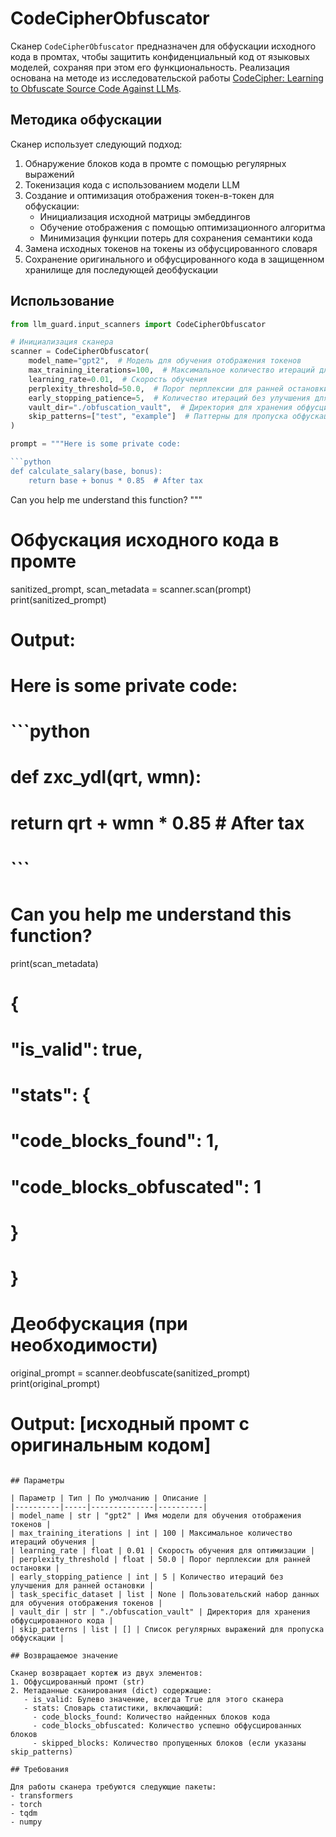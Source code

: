 # CodeCipherObfuscator

Сканер `CodeCipherObfuscator` предназначен для обфускации исходного кода в промтах, чтобы защитить конфиденциальный код от языковых моделей, сохраняя при этом его функциональность. Реализация основана на методе из исследовательской работы [CodeCipher: Learning to Obfuscate Source Code Against LLMs](https://arxiv.org/pdf/2402.09155.pdf).

## Методика обфускации

Сканер использует следующий подход:
1. Обнаружение блоков кода в промте с помощью регулярных выражений
2. Токенизация кода с использованием модели LLM
3. Создание и оптимизация отображения токен-в-токен для обфускации:
   - Инициализация исходной матрицы эмбеддингов
   - Обучение отображения с помощью оптимизационного алгоритма
   - Минимизация функции потерь для сохранения семантики кода
4. Замена исходных токенов на токены из обфусцированного словаря
5. Сохранение оригинального и обфусцированного кода в защищенном хранилище для последующей деобфускации

## Использование

```python
from llm_guard.input_scanners import CodeCipherObfuscator

# Инициализация сканера
scanner = CodeCipherObfuscator(
    model_name="gpt2",  # Модель для обучения отображения токенов
    max_training_iterations=100,  # Максимальное количество итераций для обучения
    learning_rate=0.01,  # Скорость обучения
    perplexity_threshold=50.0,  # Порог перплексии для ранней остановки
    early_stopping_patience=5,  # Количество итераций без улучшения для ранней остановки
    vault_dir="./obfuscation_vault",  # Директория для хранения обфусцированного кода
    skip_patterns=["test", "example"]  # Паттерны для пропуска обфускации
)

prompt = """Here is some private code:

```python
def calculate_salary(base, bonus):
    return base + bonus * 0.85  # After tax
```

Can you help me understand this function?
"""

# Обфускация исходного кода в промте
sanitized_prompt, scan_metadata = scanner.scan(prompt)
print(sanitized_prompt)
# Output:
# Here is some private code:
#
# ```python
# def zxc_ydl(qrt, wmn):
#     return qrt + wmn * 0.85  # After tax
# ```
#
# Can you help me understand this function?

print(scan_metadata)
# {
#   "is_valid": true,
#   "stats": {
#     "code_blocks_found": 1,
#     "code_blocks_obfuscated": 1
#   }
# }

# Деобфускация (при необходимости)
original_prompt = scanner.deobfuscate(sanitized_prompt)
print(original_prompt)
# Output: [исходный промт с оригинальным кодом]
```

## Параметры

| Параметр | Тип | По умолчанию | Описание |
|----------|-----|--------------|----------|
| model_name | str | "gpt2" | Имя модели для обучения отображения токенов |
| max_training_iterations | int | 100 | Максимальное количество итераций обучения |
| learning_rate | float | 0.01 | Скорость обучения для оптимизации |
| perplexity_threshold | float | 50.0 | Порог перплексии для ранней остановки |
| early_stopping_patience | int | 5 | Количество итераций без улучшения для ранней остановки |
| task_specific_dataset | list | None | Пользовательский набор данных для обучения отображения токенов |
| vault_dir | str | "./obfuscation_vault" | Директория для хранения обфусцированного кода |
| skip_patterns | list | [] | Список регулярных выражений для пропуска обфускации |

## Возвращаемое значение

Сканер возвращает кортеж из двух элементов:
1. Обфусцированный промт (str)
2. Метаданные сканирования (dict) содержащие:
   - is_valid: Булево значение, всегда True для этого сканера
   - stats: Словарь статистики, включающий:
     - code_blocks_found: Количество найденных блоков кода
     - code_blocks_obfuscated: Количество успешно обфусцированных блоков
     - skipped_blocks: Количество пропущенных блоков (если указаны skip_patterns)

## Требования

Для работы сканера требуются следующие пакеты:
- transformers
- torch
- tqdm
- numpy 